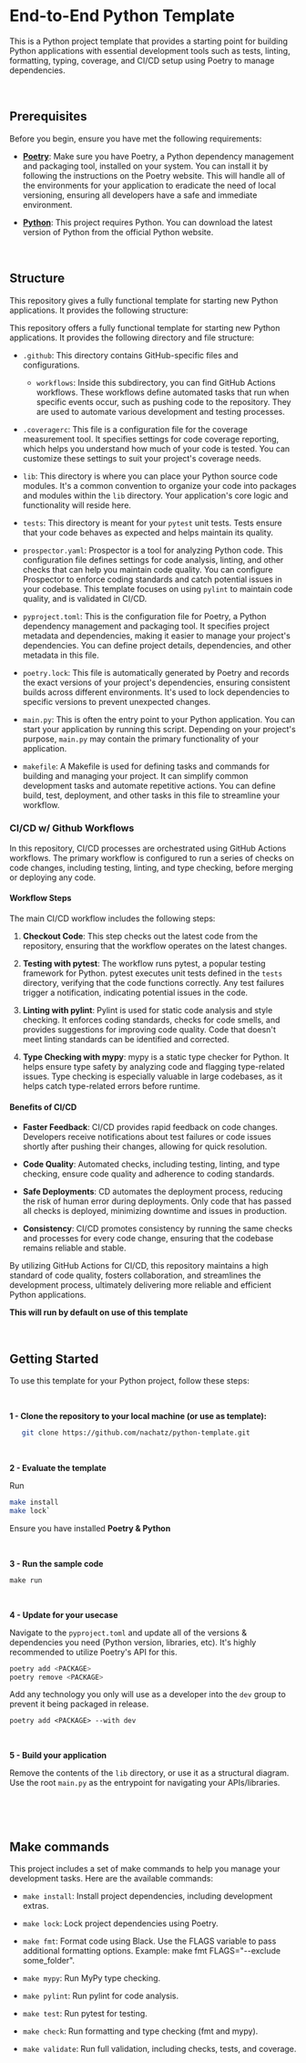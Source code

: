 # End-to-End Python Template

This is a Python project template that provides a starting point for building Python applications with essential development tools such as tests, linting, formatting, typing, coverage, and CI/CD setup using Poetry to manage dependencies.

&nbsp; 
## Prerequisites

Before you begin, ensure you have met the following requirements:

- **[Poetry](https://python-poetry.org/)**: Make sure you have Poetry, a Python dependency management and packaging tool, installed on your system. You can install it by following the instructions on the Poetry website. This will handle all of the environments for your application to eradicate the need of local versioning, ensuring all developers have a safe and immediate environment.

- **[Python](https://www.python.org/downloads/)**: This project requires Python. You can download the latest version of Python from the official Python website.

&nbsp; 
## Structure

This repository gives a fully functional template for starting new Python applications. It provides the following structure:


This repository offers a fully functional template for starting new Python applications. It provides the following directory and file structure:

- `.github`: This directory contains GitHub-specific files and configurations.

  - `workflows`: Inside this subdirectory, you can find GitHub Actions workflows. These workflows define automated tasks that run when specific events occur, such as pushing code to the repository. They are used to automate various development and testing processes.

- `.coveragerc`: This file is a configuration file for the coverage measurement tool. It specifies settings for code coverage reporting, which helps you understand how much of your code is tested. You can customize these settings to suit your project's coverage needs.

- `lib`: This directory is where you can place your Python source code modules. It's a common convention to organize your code into packages and modules within the `lib` directory. Your application's core logic and functionality will reside here.

- `tests`: This directory is meant for your `pytest` unit tests.  Tests ensure that your code behaves as expected and helps maintain its quality.

- `prospector.yaml`: Prospector is a tool for analyzing Python code. This configuration file defines settings for code analysis, linting, and other checks that can help you maintain code quality. You can configure Prospector to enforce coding standards and catch potential issues in your codebase. This template focuses on using `pylint` to maintain code quality, and is validated in CI/CD.

- `pyproject.toml`: This is the configuration file for Poetry, a Python dependency management and packaging tool. It specifies project metadata and dependencies, making it easier to manage your project's dependencies. You can define project details, dependencies, and other metadata in this file.

- `poetry.lock`: This file is automatically generated by Poetry and records the exact versions of your project's dependencies, ensuring consistent builds across different environments. It's used to lock dependencies to specific versions to prevent unexpected changes.

- `main.py`: This is often the entry point to your Python application. You can start your application by running this script. Depending on your project's purpose, `main.py` may contain the primary functionality of your application.

- `makefile`: A Makefile is used for defining tasks and commands for building and managing your project. It can simplify common development tasks and automate repetitive actions. You can define build, test, deployment, and other tasks in this file to streamline your workflow.


### CI/CD w/ Github Workflows

In this repository, CI/CD processes are orchestrated using GitHub Actions workflows. The primary workflow is configured to run a series of checks on code changes, including testing, linting, and type checking, before merging or deploying any code.
#### Workflow Steps

The main CI/CD workflow includes the following steps:

1. **Checkout Code**: This step checks out the latest code from the repository, ensuring that the workflow operates on the latest changes.

2. **Testing with pytest**: The workflow runs pytest, a popular testing framework for Python. pytest executes unit tests defined in the `tests` directory, verifying that the code functions correctly. Any test failures trigger a notification, indicating potential issues in the code.

3. **Linting with pylint**: Pylint is used for static code analysis and style checking. It enforces coding standards, checks for code smells, and provides suggestions for improving code quality. Code that doesn't meet linting standards can be identified and corrected.

4. **Type Checking with mypy**: mypy is a static type checker for Python. It helps ensure type safety by analyzing code and flagging type-related issues. Type checking is especially valuable in large codebases, as it helps catch type-related errors before runtime.

#### Benefits of CI/CD

- **Faster Feedback**: CI/CD provides rapid feedback on code changes. Developers receive notifications about test failures or code issues shortly after pushing their changes, allowing for quick resolution.

- **Code Quality**: Automated checks, including testing, linting, and type checking, ensure code quality and adherence to coding standards.

- **Safe Deployments**: CD automates the deployment process, reducing the risk of human error during deployments. Only code that has passed all checks is deployed, minimizing downtime and issues in production.

- **Consistency**: CI/CD promotes consistency by running the same checks and processes for every code change, ensuring that the codebase remains reliable and stable.

By utilizing GitHub Actions for CI/CD, this repository maintains a high standard of code quality, fosters collaboration, and streamlines the development process, ultimately delivering more reliable and efficient Python applications.


**This will run by default on use of this template**

&nbsp; 
## Getting Started

To use this template for your Python project, follow these steps:

&nbsp; 

**1 - Clone the repository to your local machine (or use as template):**
```bash
   git clone https://github.com/nachatz/python-template.git
```


&nbsp; 

**2 - Evaluate the template**

Run 
```bash
make install
make lock`
```

Ensure you have installed **Poetry & Python**

&nbsp; 

**3 - Run the sample code**

`make run`

&nbsp; 

**4 - Update for your usecase**

Navigate to the `pyproject.toml` and update all of the versions & dependencies you need (Python version, libraries, etc). It's highly recommended to utilize Poetry's API for this.

```bash
poetry add <PACKAGE>
poetry remove <PACKAGE>
```

Add any technology you only will use as a developer into the `dev` group to prevent it being packaged in release.

`poetry add <PACKAGE> --with dev`

&nbsp; 

**5 - Build your application**

Remove the contents of the `lib` directory, or use it as a structural diagram. Use the root `main.py` as the entrypoint for navigating your APIs/libraries.

&nbsp; 

&nbsp; 

## Make commands

This project includes a set of make commands to help you manage your development tasks. Here are the available commands:


- `make install`: Install project dependencies, including development extras.

- `make lock`: Lock project dependencies using Poetry.

- `make fmt`: Format code using Black. Use the FLAGS variable to pass additional formatting options. Example: make fmt FLAGS="--exclude some_folder".

- `make mypy`: Run MyPy type checking.

- `make pylint`: Run pylint for code analysis.

- `make test`: Run pytest for testing.

- `make check`: Run formatting and type checking (fmt and mypy).

- `make validate`: Run full validation, including checks, tests, and coverage.